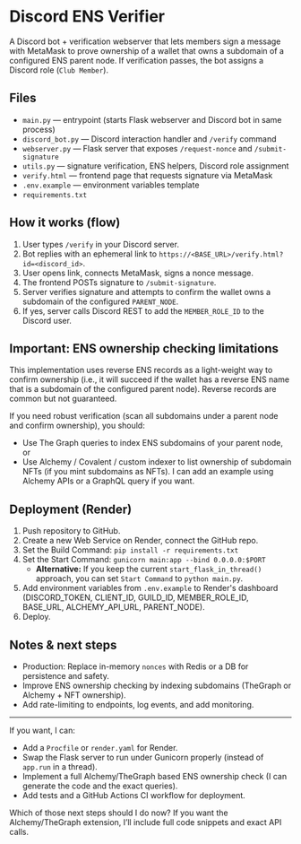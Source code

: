 # Discord ENS Verifier

A Discord bot + verification webserver that lets members sign a message with MetaMask to prove ownership of a wallet that owns a subdomain of a configured ENS parent node. If verification passes, the bot assigns a Discord role (`Club Member`).

## Files
- `main.py` — entrypoint (starts Flask webserver and Discord bot in same process)
- `discord_bot.py` — Discord interaction handler and `/verify` command
- `webserver.py` — Flask server that exposes `/request-nonce` and `/submit-signature`
- `utils.py` — signature verification, ENS helpers, Discord role assignment
- `verify.html` — frontend page that requests signature via MetaMask
- `.env.example` — environment variables template
- `requirements.txt`

## How it works (flow)
1. User types `/verify` in your Discord server.
2. Bot replies with an ephemeral link to `https://<BASE_URL>/verify.html?id=<discord_id>`.
3. User opens link, connects MetaMask, signs a nonce message.
4. The frontend POSTs signature to `/submit-signature`.
5. Server verifies signature and attempts to confirm the wallet owns a subdomain of the configured `PARENT_NODE`.
6. If yes, server calls Discord REST to add the `MEMBER_ROLE_ID` to the Discord user.

## Important: ENS ownership checking limitations
This implementation uses reverse ENS records as a light-weight way to confirm ownership (i.e., it will succeed if the wallet has a reverse ENS name that is a subdomain of the configured parent node). Reverse records are common but not guaranteed.

If you need robust verification (scan all subdomains under a parent node and confirm ownership), you should:
- Use The Graph queries to index ENS subdomains of your parent node, or
- Use Alchemy / Covalent / custom indexer to list ownership of subdomain NFTs (if you mint subdomains as NFTs).
I can add an example using Alchemy APIs or a GraphQL query if you want.

## Deployment (Render)
1. Push repository to GitHub.
2. Create a new Web Service on Render, connect the GitHub repo.
3. Set the Build Command: `pip install -r requirements.txt`
4. Set the Start Command: `gunicorn main:app --bind 0.0.0.0:$PORT`  
   - **Alternative:** If you keep the current `start_flask_in_thread()` approach, you can set `Start Command` to `python main.py`.
5. Add environment variables from `.env.example` to Render's dashboard (DISCORD_TOKEN, CLIENT_ID, GUILD_ID, MEMBER_ROLE_ID, BASE_URL, ALCHEMY_API_URL, PARENT_NODE).
6. Deploy.

## Notes & next steps
- Production: Replace in-memory `nonces` with Redis or a DB for persistence and safety.
- Improve ENS ownership checking by indexing subdomains (TheGraph or Alchemy + NFT ownership).
- Add rate-limiting to endpoints, log events, and add monitoring.

---

If you want, I can:
- Add a `Procfile` or `render.yaml` for Render.
- Swap the Flask server to run under Gunicorn properly (instead of `app.run` in a thread).
- Implement a full Alchemy/TheGraph based ENS ownership check (I can generate the code and the exact queries).
- Add tests and a GitHub Actions CI workflow for deployment.

Which of those next steps should I do now? If you want the Alchemy/TheGraph extension, I’ll include full code snippets and exact API calls.  

